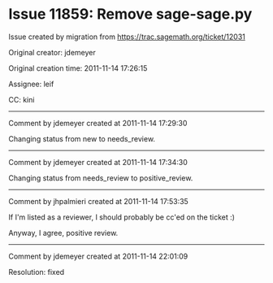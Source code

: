 # Issue 11859: Remove sage-sage.py

Issue created by migration from https://trac.sagemath.org/ticket/12031

Original creator: jdemeyer

Original creation time: 2011-11-14 17:26:15

Assignee: leif

CC:  kini




---

Comment by jdemeyer created at 2011-11-14 17:29:30

Changing status from new to needs_review.


---

Comment by jdemeyer created at 2011-11-14 17:34:30

Changing status from needs_review to positive_review.


---

Comment by jhpalmieri created at 2011-11-14 17:53:35

If I'm listed as a reviewer, I should probably be cc'ed on the ticket :)

Anyway, I agree, positive review.


---

Comment by jdemeyer created at 2011-11-14 22:01:09

Resolution: fixed
